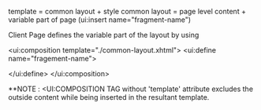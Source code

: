 template = common layout + style
common layout = page level content + variable part of page (ui:insert name="fragment-name")


Client Page defines the variable part of the layout by using 
 <!-- inclusion of this tag excludes the all content outside of this tag -->
<ui:composition template="./common-layout.xhtml">
  <ui:define name="fragement-name">
  <!-- xhtml fragment supplied by client -->
  </ui:define>
</ui:composition>

**NOTE : <UI:COMPOSITION TAG without 'template' attribute excludes the outside content while being inserted in the resultant template.





